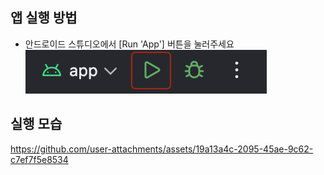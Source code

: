 ## 앱 실행 방법

- 안드로이드 스튜디오에서 [Run 'App'] 버튼을 눌러주세요
  ![image1](images/image1.png)



## 실행 모습

https://github.com/user-attachments/assets/19a13a4c-2095-45ae-9c62-c7ef7f5e8534

